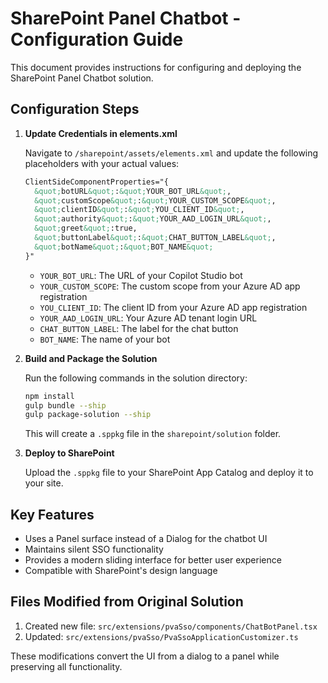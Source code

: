 # SharePoint Panel Chatbot - Configuration Guide

This document provides instructions for configuring and deploying the SharePoint Panel Chatbot solution.

## Configuration Steps

1. **Update Credentials in elements.xml**

   Navigate to `/sharepoint/assets/elements.xml` and update the following placeholders with your actual values:

   ```xml
   ClientSideComponentProperties="{
     &quot;botURL&quot;:&quot;YOUR_BOT_URL&quot;,
     &quot;customScope&quot;:&quot;YOUR_CUSTOM_SCOPE&quot;,
     &quot;clientID&quot;:&quot;YOU_CLIENT_ID&quot;,
     &quot;authority&quot;:&quot;YOUR_AAD_LOGIN_URL&quot;,
     &quot;greet&quot;:true,
     &quot;buttonLabel&quot;:&quot;CHAT_BUTTON_LABEL&quot;,
     &quot;botName&quot;:&quot;BOT_NAME&quot;
   }"
   ```

   - `YOUR_BOT_URL`: The URL of your Copilot Studio bot
   - `YOUR_CUSTOM_SCOPE`: The custom scope from your Azure AD app registration
   - `YOU_CLIENT_ID`: The client ID from your Azure AD app registration
   - `YOUR_AAD_LOGIN_URL`: Your Azure AD tenant login URL
   - `CHAT_BUTTON_LABEL`: The label for the chat button
   - `BOT_NAME`: The name of your bot

2. **Build and Package the Solution**

   Run the following commands in the solution directory:

   ```bash
   npm install
   gulp bundle --ship
   gulp package-solution --ship
   ```

   This will create a `.sppkg` file in the `sharepoint/solution` folder.

3. **Deploy to SharePoint**

   Upload the `.sppkg` file to your SharePoint App Catalog and deploy it to your site.

## Key Features

- Uses a Panel surface instead of a Dialog for the chatbot UI
- Maintains silent SSO functionality
- Provides a modern sliding interface for better user experience
- Compatible with SharePoint's design language

## Files Modified from Original Solution

1. Created new file: `src/extensions/pvaSso/components/ChatBotPanel.tsx`
2. Updated: `src/extensions/pvaSso/PvaSsoApplicationCustomizer.ts`

These modifications convert the UI from a dialog to a panel while preserving all functionality.
